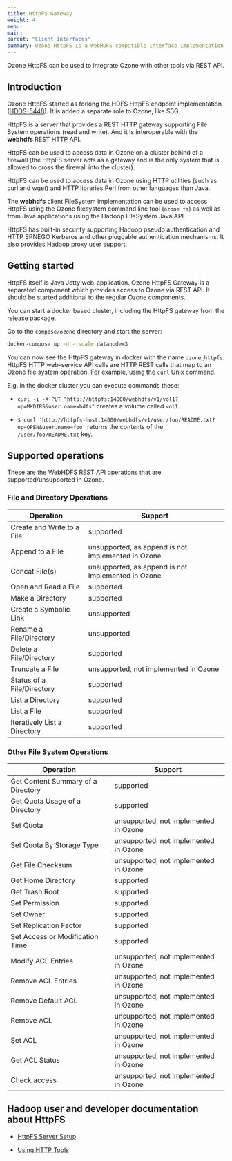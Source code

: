 ```yaml
---
title: HttpFS Gateway
weight: 4
menu:
main:
parent: "Client Interfaces"
summary: Ozone HttpFS is a WebHDFS compatible interface implementation, as a separate role it provides an easy integration with Ozone.
---
```


<!---
  Licensed to the Apache Software Foundation (ASF) under one or more
  contributor license agreements.  See the NOTICE file distributed with
  this work for additional information regarding copyright ownership.
  The ASF licenses this file to You under the Apache License, Version 2.0
  (the "License"); you may not use this file except in compliance with
  the License.  You may obtain a copy of the License at

      http://www.apache.org/licenses/LICENSE-2.0

  Unless required by applicable law or agreed to in writing, software
  distributed under the License is distributed on an "AS IS" BASIS,
  WITHOUT WARRANTIES OR CONDITIONS OF ANY KIND, either express or implied.
  See the License for the specific language governing permissions and
  limitations under the License.
-->

Ozone HttpFS can be used to integrate Ozone with other tools via REST API.

## Introduction

Ozone HttpFS started as forking the HDFS HttpFS endpoint implementation ([HDDS-5448](https://issues.apache.org/jira/browse/HDDS-5448)). It is added a separate role to Ozone, like S3G. 

HttpFS is a server that provides a REST HTTP gateway supporting File System operations (read and write). And it is interoperable with the **webhdfs** REST HTTP API.

HttpFS can be used to access data in Ozone on a cluster behind of a firewall (the HttpFS server acts as a gateway and is the only system that is allowed to cross the firewall into the cluster).

HttpFS can be used to access data in Ozone using HTTP utilities (such as curl and wget) and HTTP libraries Perl from other languages than Java.

The **webhdfs** client FileSystem implementation can be used to access HttpFS using the Ozone filesystem command line tool (`ozone fs`) as well as from Java applications using the Hadoop FileSystem Java API.

HttpFS has built-in security supporting Hadoop pseudo authentication and HTTP SPNEGO Kerberos and other pluggable authentication mechanisms. It also provides Hadoop proxy user support.


## Getting started

HttpFS itself is Java Jetty web-application. Ozone HttpFS Gateway is a separated component which provides access to Ozone via REST API. It should be started additional to the regular Ozone components.

You can start a docker based cluster, including the HttpFS gateway from the release package.

Go to the `compose/ozone` directory and start the server:

```bash
docker-compose up -d --scale datanode=3
```

You can now see the HttpFS gateway in docker with the name `ozone_httpfs`.
HttpFS HTTP web-service API calls are HTTP REST calls that map to an Ozone file system operation. For example, using the `curl` Unix command.

E.g. in the docker cluster you can execute commands these:

* `curl -i -X PUT "http://httpfs:14000/webhdfs/v1/vol1?op=MKDIRS&user.name=hdfs"` creates a volume called `vol1`.


* `$ curl 'http://httpfs-host:14000/webhdfs/v1/user/foo/README.txt?op=OPEN&user.name=foo'` returns the contents of the `/user/foo/README.txt` key.


## Supported operations

These are the WebHDFS REST API operations that are supported/unsupported in Ozone.

### File and Directory Operations

Operation                       |      Support
--------------------------------|---------------------
Create and Write to a File      | supported
Append to a File                | unsupported, as append is not implemented in Ozone
Concat File(s)                  | unsupported, as append is not implemented in Ozone
Open and Read a File            | supported
Make a Directory                | supported
Create a Symbolic Link          | unsupported
Rename a File/Directory         | unsupported
Delete a File/Directory         | supported
Truncate a File                 | unsupported, not implemented in Ozone
Status of a File/Directory      | supported
List a Directory                | supported
List a File                     | supported
Iteratively List a Directory    | supported


### Other File System Operations

Operation                             |      Support
--------------------------------------|---------------------
Get Content Summary of a Directory    | supported
Get Quota Usage of a Directory        | supported
Set Quota                             | unsupported, not implemented in Ozone
Set Quota By Storage Type             | unsupported, not implemented in Ozone
Get File Checksum                     | unsupported, not implemented in Ozone
Get Home Directory                    | supported
Get Trash Root                        | supported
Set Permission                        | supported
Set Owner                             | supported
Set Replication Factor                | supported
Set Access or Modification Time       | supported
Modify ACL Entries                    | unsupported, not implemented in Ozone
Remove ACL Entries                    | unsupported, not implemented in Ozone
Remove Default ACL                    | unsupported, not implemented in Ozone
Remove ACL                            | unsupported, not implemented in Ozone
Set ACL                               | unsupported, not implemented in Ozone
Get ACL Status                        | unsupported, not implemented in Ozone
Check access                          | unsupported, not implemented in Ozone



## Hadoop user and developer documentation about HttpFS

* [HttpFS Server Setup](https://hadoop.apache.org/docs/stable/hadoop-hdfs-httpfs/ServerSetup.html)

* [Using HTTP Tools](https://hadoop.apache.org/docs/stable/hadoop-hdfs-httpfs/ServerSetup.html)